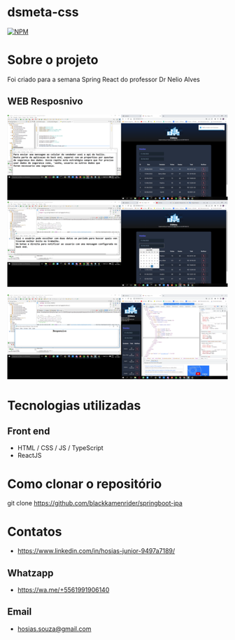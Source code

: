 # dsmeta-css
[![NPM](https://img.shields.io/npm/l/react)](https://github.com/blackkamenrider/springboot-jpa/blob/main/LICENCE) 

# Sobre o projeto 
Foi criado para a semana Spring React do professor Dr Nelio Alves


## WEB Resposnivo
![Postman e Banco de dados](https://github.com/blackkamenrider/assets/blob/main/Projeto%20Ds-Meta/Captura%20de%20Tela%20(94).png) ![Associacao das classes](https://github.com/blackkamenrider/assets/blob/main/Projeto%20Ds-Meta/Captura%20de%20Tela%20(92).png)

 ![](https://github.com/blackkamenrider/assets/blob/main/Projeto%20Ds-Meta/Captura%20de%20Tela%20(93).png)                
# Tecnologias utilizadas

## Front end
- HTML / CSS / JS / TypeScript
- ReactJS

# Como clonar o repositório
git clone https://github.com/blackkamenrider/springboot-jpa

# Contatos 
- https://www.linkedin.com/in/hosias-junior-9497a7189/
## Whatzapp 
- https://wa.me/+5561991906140
## Email
- hosias.souza@gmail.com
